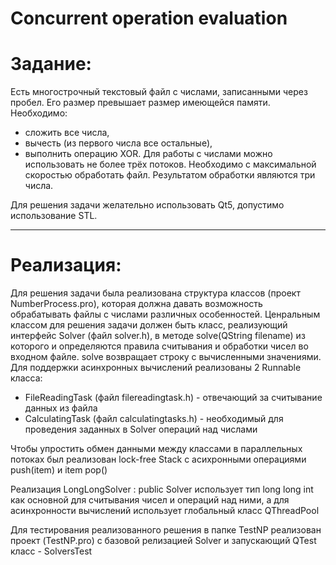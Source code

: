 # Concurrent operation evaluation

# Задание:
Есть многострочный текстовый файл с числами, записанными через пробел. Его размер превышает размер имеющейся памяти.
Необходимо:
* сложить все числа,
* вычесть (из первого числа все остальные),
* выполнить операцию XOR.
Для работы с числами можно использовать не более трёх потоков.
Необходимо с максимальной скоростью обработать файл. Результатом обработки являются три числа.

Для решения задачи желательно использовать Qt5, допустимо использование STL.

---
# Реализация:
Для решения задачи была реализована структура классов (проект NumberProcess.pro), которая должна давать возможность обрабатывать файлы с числами различных особенностей. 
Ценральным классом для решения задачи должен быть класс, реализующий интерфейс Solver (файл solver.h), в методе solve(QString filename) из которого и определяются правила считывания и обработки чисел во входном файле. solve возвращает строку с вычисленными значениями. 
Для поддержки асинхронных вычислений реализованы 2 Runnable класса:
 * FileReadingTask (файл filereadingtask.h) - отвечающий за считывание данных из файла
 * CalculatingTask (файл calculatingtasks.h) - необходимый для проведения заданных в Solver операций над числами
 
 Чтобы упростить обмен данными между классами в параллельных потоках был реализован lock-free Stack с асихронными операциями push(item) и item pop()
 
 Реализация LongLongSolver : public Solver использует тип long long int как основной для считывания чисел и операций над ними, а для асинхронности вычислений использует глобальный класс QThreadPool
 
  
 Для тестирования реализованного решения в папке TestNP реализован проект (TestNP.pro) c базовой релизацией Solver и запускающий QTest класс - SolversTest

